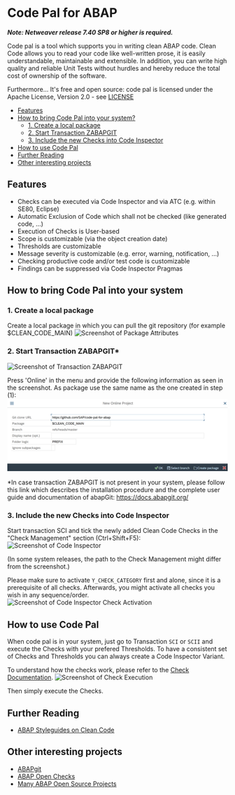 # Code Pal for ABAP

***Note: Netweaver release 7.40 SP8 or higher is required.***

Code pal is a tool which supports you in writing clean ABAP code. Clean Code allows you to read your code like well-written prose, it is easily understandable, maintainable and extensible. In addition, you can write high quality and reliable Unit Tests without hurdles and hereby reduce the total cost of ownership of the software.

Furthermore... It's free and open source: code pal is licensed under the Apache License, Version 2.0 - see [LICENSE](LICENSE)


* [Features](#features)
* [How to bring Code Pal into your system?](#how-to-bring-code-pal-into-your-system)
  * [1. Create a local package](#1-create-a-local-package)
  * [2. Start Transaction ZABAPGIT](#2-start-transaction-zabapgit)
  * [3. Include the new Checks into Code Inspector](#3-include-the-new-checks-into-code-inspector)
* [How to use Code Pal](#how-to-use-code-pal)
* [Further Reading](#further-reading)
* [Other interesting projects](#other-interesting-projects)

## Features
- Checks can be executed via Code Inspector and via ATC (e.g. within SE80, Eclipse)
- Automatic Exclusion of Code which shall not be checked (like generated code, …)
- Execution of Checks is User-based
- Scope is customizable (via the object creation date)
- Thresholds are customizable
- Message severity is customizable (e.g. error, warning, notification, …)
- Checking productive code and/or test code is customizable
- Findings can be suppressed via Code Inspector Pragmas

## How to bring Code Pal into your system
### 1. Create a local package
Create a local package in which you can pull the git repository (for example $CLEAN_CODE_MAIN)
![Screenshot of Package Attributes](./img/Package_CLEAN_CODE_MAIN.jpg)

### 2. Start Transaction ZABAPGIT*
![Screenshot of Transaction ZABAPGIT](./img/zabapgit.jpg)

  Press 'Online' in the menu and provide the following information as seen in the screenshot. As package use the same name as the one   created in step (1):
![Screenshot of ZABAPGIT Code Pal](./img/zabapgit_code_pal.jpg)

*In case transaction ZABAPGIT is not present in your system, please follow this link which describes the installation procedure and the complete user guide and documentation of abapGit:
https://docs.abapgit.org/

### 3. Include the new Checks into Code Inspector
Start transaction SCI and tick the newly added Clean Code Checks in the "Check Management" section (Ctrl+Shift+F5):
![Screenshot of Code Inspector](./img/SCI_Check_Management.jpg)

(In some system releases, the path to the Check Management might differ from the screenshot.)

Please make sure to activate `Y_CHECK_CATEGORY` first and alone, since it is a prerequisite of all checks. Afterwards, you might activate all checks you wish in any sequence/order.
![Screenshot of Code Inspector Check Activation](./img/SCI_Check_Management_Checks.jpg)

## How to use Code Pal
When code pal is in your system, just go to Transaction `SCI` or `SCII` and execute the Checks with your prefered Thresholds. To have a consistent set of Checks and Thresholds you can always create a Code Inspector Variant.

To understand how the checks work, please refer to the [Check Documentation](/docs/check_documentation.md).
![Screenshot of Check Execution](./img/SCI_Check_Execution.jpg)

Then simply execute the Checks.

## Further Reading
* [ABAP Styleguides on Clean Code](https://github.com/SAP/styleguides/blob/master/clean-abap/CleanABAP.md)

## Other interesting projects
* [ABAPgit](https://github.com/larshp/abapGit)
* [ABAP Open Checks](https://github.com/larshp/abapOpenChecks)
* [Many ABAP Open Source Projects](https://dotabap.org/)
